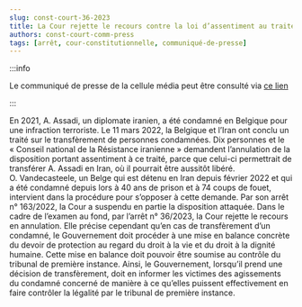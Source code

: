 ```yaml
---   
slug: const-court-36-2023
title: La Cour rejette le recours contre la loi d’assentiment au traité belgo-iranien, mais les victimes d’un condamné doivent être informées de son transfèrement pour pouvoir le soumettre au contrôle de légalité du juge
authors: const-court-comm-press
tags: [arrêt, cour-constitutionnelle, communiqué-de-presse]
---
```


:::info

Le communiqué de presse de la cellule média peut être consulté via [ce lien](https://www.const-court.be/public/f/2023/2023-036f-info.pdf) 

:::

En 2021, A. Assadi, un diplomate iranien, a été condamné en Belgique pour une infraction terroriste. Le 11 mars 2022, la Belgique et l’Iran ont conclu un traité sur le transfèrement de personnes condamnées. Dix personnes et le « Conseil national de la Résistance iranienne » demandent l’annulation de la disposition portant assentiment à ce traité, parce que celui-ci permettrait de transférer A. Assadi en Iran, où il pourrait être aussitôt libéré. O. Vandecasteele, un Belge qui est détenu en Iran depuis février 2022 et qui a été condamné depuis lors à 40 ans de prison et à 74 coups de fouet, intervient dans la procédure pour s’opposer à cette demande.Par son arrêt n° 163/2022, la Cour a suspendu en partie la disposition attaquée. Dans le cadre de l’examen au fond, par l’arrêt n° 36/2023, la Cour rejette le recours en annulation. Elle précise cependant qu’en cas de transfèrement d’un condamné, le Gouvernement doit procéder à une mise en balance concrète du devoir de protection au regard du droit à la vie et du droit à la dignité humaine. Cette mise en balance doit pouvoir être soumise au contrôle du tribunal de première instance. Ainsi, le Gouvernement, lorsqu’il prend une décision de transfèrement, doit en informer les victimes des agissements du condamné concerné de manière à ce qu’elles puissent effectivement en faire contrôler la légalité par le tribunal de première instance.
